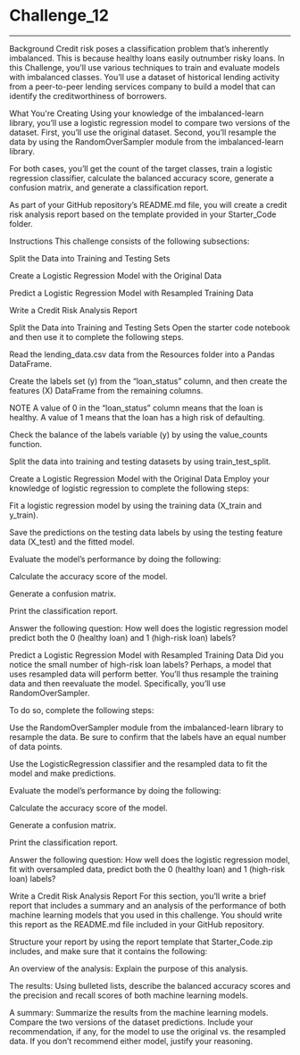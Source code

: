 # Challenge_12
***
Background
Credit risk poses a classification problem that’s inherently imbalanced. This is because healthy loans easily outnumber risky loans. In this Challenge, you’ll use various techniques to train and evaluate models with imbalanced classes. You’ll use a dataset of historical lending activity from a peer-to-peer lending services company to build a model that can identify the creditworthiness of borrowers.

What You're Creating
Using your knowledge of the imbalanced-learn library, you’ll use a logistic regression model to compare two versions of the dataset. First, you’ll use the original dataset. Second, you’ll resample the data by using the RandomOverSampler module from the imbalanced-learn library.

For both cases, you’ll get the count of the target classes, train a logistic regression classifier, calculate the balanced accuracy score, generate a confusion matrix, and generate a classification report.

As part of your GitHub repository’s README.md file, you will create a credit risk analysis report based on the template provided in your Starter_Code folder.

Instructions
This challenge consists of the following subsections:

Split the Data into Training and Testing Sets

Create a Logistic Regression Model with the Original Data

Predict a Logistic Regression Model with Resampled Training Data

Write a Credit Risk Analysis Report

Split the Data into Training and Testing Sets
Open the starter code notebook and then use it to complete the following steps.

Read the lending_data.csv data from the Resources folder into a Pandas DataFrame.

Create the labels set (y) from the “loan_status” column, and then create the features (X) DataFrame from the remaining columns.

NOTE
A value of 0 in the “loan_status” column means that the loan is healthy. A value of 1 means that the loan has a high risk of defaulting.

Check the balance of the labels variable (y) by using the value_counts function.

Split the data into training and testing datasets by using train_test_split.

Create a Logistic Regression Model with the Original Data
Employ your knowledge of logistic regression to complete the following steps:

Fit a logistic regression model by using the training data (X_train and y_train).

Save the predictions on the testing data labels by using the testing feature data (X_test) and the fitted model.

Evaluate the model’s performance by doing the following:

Calculate the accuracy score of the model.

Generate a confusion matrix.

Print the classification report.

Answer the following question: How well does the logistic regression model predict both the 0 (healthy loan) and 1 (high-risk loan) labels?

Predict a Logistic Regression Model with Resampled Training Data
Did you notice the small number of high-risk loan labels? Perhaps, a model that uses resampled data will perform better. You’ll thus resample the training data and then reevaluate the model. Specifically, you’ll use RandomOverSampler.

To do so, complete the following steps:

Use the RandomOverSampler module from the imbalanced-learn library to resample the data. Be sure to confirm that the labels have an equal number of data points.

Use the LogisticRegression classifier and the resampled data to fit the model and make predictions.

Evaluate the model’s performance by doing the following:

Calculate the accuracy score of the model.

Generate a confusion matrix.

Print the classification report.

Answer the following question: How well does the logistic regression model, fit with oversampled data, predict both the 0 (healthy loan) and 1 (high-risk loan) labels?

Write a Credit Risk Analysis Report
For this section, you’ll write a brief report that includes a summary and an analysis of the performance of both machine learning models that you used in this challenge. You should write this report as the README.md file included in your GitHub repository.

Structure your report by using the report template that Starter_Code.zip includes, and make sure that it contains the following:

An overview of the analysis: Explain the purpose of this analysis.

The results: Using bulleted lists, describe the balanced accuracy scores and the precision and recall scores of both machine learning models.

A summary: Summarize the results from the machine learning models. Compare the two versions of the dataset predictions. Include your recommendation, if any, for the model to use the original vs. the resampled data. If you don’t recommend either model, justify your reasoning.
